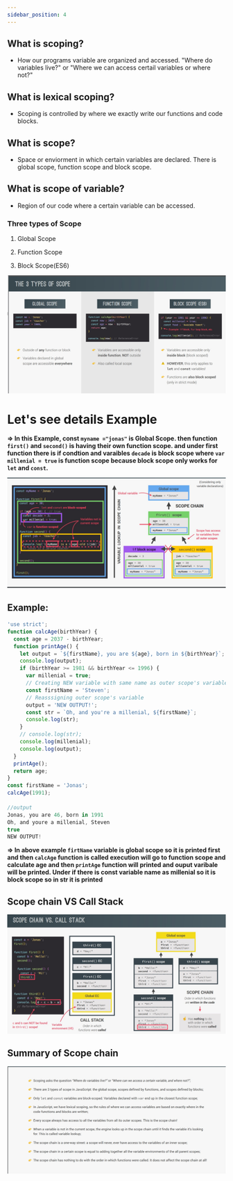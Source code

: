 ```yaml
---
sidebar_position: 4
---
```


## What is scoping?

- How our programs variable are organized and accessed. "Where do variables live?" or "Where we can access certail variables or where not?"


## What is lexical scoping?

- Scoping is controlled by where we exactly write our functions and code blocks.


## What is scope?

- Space or enviorment in which certain variables are declared. There is global scope, function scope and block scope.

## What is scope of variable?

- Region of our code where a certain variable can be accessed.


### Three types of Scope

1) Global Scope

2) Function Scope

3) Block Scope(ES6)

![scope](./scope.jpg)


<h1>Let's see details Example</h1>

**=> In this Example, const `myname ="jonas"` is Global Scope.
then function `first()` and `second()` is having their own function scope.
and under first function there is if condtion and varaibles `decade` is block scope where `var millenial = true` is function scope because block scope only works for `let` and `const`.**

![image](./detail%20example.jpg)


## Example:


```javascript
'use strict';
function calcAge(birthYear) {
  const age = 2037 - birthYear;
  function printAge() {
    let output = `${firstName}, you are ${age}, born in ${birthYear}`;
    console.log(output);
    if (birthYear >= 1981 && birthYear <= 1996) {
      var millenial = true;
      // Creating NEW variable with same name as outer scope's variable
      const firstName = 'Steven';
      // Reasssigning outer scope's variable
      output = 'NEW OUTPUT!';
      const str = `Oh, and you're a millenial, ${firstName}`;
      console.log(str);
    }
    // console.log(str);
    console.log(millenial);
    console.log(output);
  }
  printAge();
  return age;
}
const firstName = 'Jonas';
calcAge(1991);

//output
Jonas, you are 46, born in 1991
Oh, and youre a millenial, Steven
true
NEW OUTPUT!
```

**=> In above example `firtName` variable is global scope so it is printed first and then `calcAge` function is called execution will go to function scope and calculate age and then `printAge` function will printed and ouput varibale will be printed. Under if there is const variable name as millenial so it is block scope so in str it is printed**


## Scope chain VS Call Stack

![diff](./diff.jpg)

## Summary of Scope chain

![summary](./summary.jpg)



